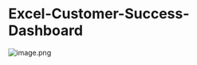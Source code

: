 # Excel-Customer-Success-Dashboard
![image.png]( {https://drive.google.com/file/d/1Q9t64fzXFvd7zDPry6dvvXsBExGRpyfu/view?usp=share_link} )
